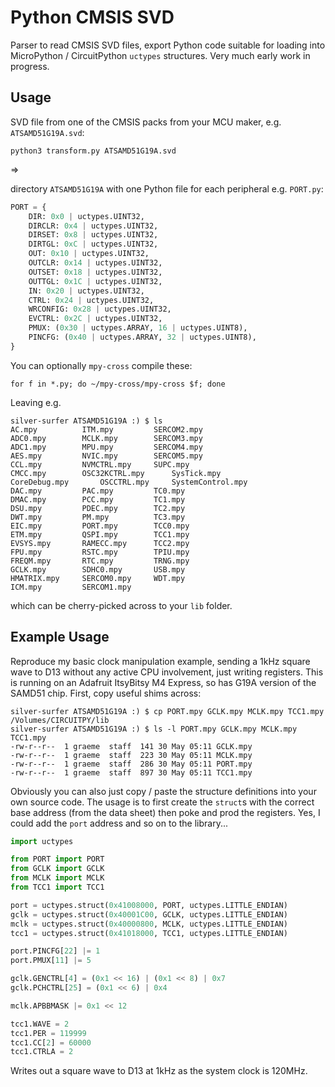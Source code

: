 # Python CMSIS SVD

Parser to read CMSIS SVD files, export Python code suitable for loading into MicroPython / CircuitPython `uctypes` structures. Very much early work in progress.

## Usage

SVD file from one of the CMSIS packs from your MCU maker, e.g. `ATSAMD51G19A.svd`:

```
python3 transform.py ATSAMD51G19A.svd
```

=>

directory `ATSAMD51G19A` with one Python file for each peripheral e.g. `PORT.py`:

```python
PORT = {
    DIR: 0x0 | uctypes.UINT32,
    DIRCLR: 0x4 | uctypes.UINT32,
    DIRSET: 0x8 | uctypes.UINT32,
    DIRTGL: 0xC | uctypes.UINT32,
    OUT: 0x10 | uctypes.UINT32,
    OUTCLR: 0x14 | uctypes.UINT32,
    OUTSET: 0x18 | uctypes.UINT32,
    OUTTGL: 0x1C | uctypes.UINT32,
    IN: 0x20 | uctypes.UINT32,
    CTRL: 0x24 | uctypes.UINT32,
    WRCONFIG: 0x28 | uctypes.UINT32,
    EVCTRL: 0x2C | uctypes.UINT32,
    PMUX: (0x30 | uctypes.ARRAY, 16 | uctypes.UINT8),
    PINCFG: (0x40 | uctypes.ARRAY, 32 | uctypes.UINT8),
}
```

You can optionally `mpy-cross` compile these:

```
for f in *.py; do ~/mpy-cross/mpy-cross $f; done
```

Leaving e.g.

```
silver-surfer ATSAMD51G19A :) $ ls
AC.mpy			ITM.mpy			SERCOM2.mpy
ADC0.mpy		MCLK.mpy		SERCOM3.mpy
ADC1.mpy		MPU.mpy			SERCOM4.mpy
AES.mpy			NVIC.mpy		SERCOM5.mpy
CCL.mpy			NVMCTRL.mpy		SUPC.mpy
CMCC.mpy		OSC32KCTRL.mpy		SysTick.mpy
CoreDebug.mpy		OSCCTRL.mpy		SystemControl.mpy
DAC.mpy			PAC.mpy			TC0.mpy
DMAC.mpy		PCC.mpy			TC1.mpy
DSU.mpy			PDEC.mpy		TC2.mpy
DWT.mpy			PM.mpy			TC3.mpy
EIC.mpy			PORT.mpy		TCC0.mpy
ETM.mpy			QSPI.mpy		TCC1.mpy
EVSYS.mpy		RAMECC.mpy		TCC2.mpy
FPU.mpy			RSTC.mpy		TPIU.mpy
FREQM.mpy		RTC.mpy			TRNG.mpy
GCLK.mpy		SDHC0.mpy		USB.mpy
HMATRIX.mpy		SERCOM0.mpy		WDT.mpy
ICM.mpy			SERCOM1.mpy
```

which can be cherry-picked across to your `lib` folder.

## Example Usage

Reproduce my basic clock manipulation example, sending a 1kHz square wave to D13 without any active CPU involvement, just writing registers. This is running on an Adafruit ItsyBitsy M4 Express, so has G19A version of the SAMD51 chip. First, copy useful shims across:

```
silver-surfer ATSAMD51G19A :) $ cp PORT.mpy GCLK.mpy MCLK.mpy TCC1.mpy /Volumes/CIRCUITPY/lib
silver-surfer ATSAMD51G19A :) $ ls -l PORT.mpy GCLK.mpy MCLK.mpy TCC1.mpy 
-rw-r--r--  1 graeme  staff  141 30 May 05:11 GCLK.mpy
-rw-r--r--  1 graeme  staff  223 30 May 05:11 MCLK.mpy
-rw-r--r--  1 graeme  staff  286 30 May 05:11 PORT.mpy
-rw-r--r--  1 graeme  staff  897 30 May 05:11 TCC1.mpy
```

Obviously you can also just copy / paste the structure definitions into your own source code. The usage is to first create the `struct`s with the correct base address (from the data sheet) then poke and prod the registers. Yes, I could add the `port` address and so on to the library...

```python
import uctypes

from PORT import PORT
from GCLK import GCLK
from MCLK import MCLK
from TCC1 import TCC1

port = uctypes.struct(0x41008000, PORT, uctypes.LITTLE_ENDIAN)
gclk = uctypes.struct(0x40001C00, GCLK, uctypes.LITTLE_ENDIAN)
mclk = uctypes.struct(0x40000800, MCLK, uctypes.LITTLE_ENDIAN)
tcc1 = uctypes.struct(0x41018000, TCC1, uctypes.LITTLE_ENDIAN)

port.PINCFG[22] |= 1
port.PMUX[11] |= 5

gclk.GENCTRL[4] = (0x1 << 16) | (0x1 << 8) | 0x7
gclk.PCHCTRL[25] = (0x1 << 6) | 0x4

mclk.APBBMASK |= 0x1 << 12

tcc1.WAVE = 2
tcc1.PER = 119999
tcc1.CC[2] = 60000
tcc1.CTRLA = 2
```

Writes out a square wave to D13 at 1kHz as the system clock is 120MHz.
